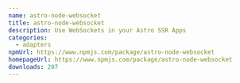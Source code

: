 ```yaml
---
name: astro-node-websocket
title: astro-node-websocket
description: Use WebSockets in your Astro SSR Apps
categories:
  - adapters
npmUrl: https://www.npmjs.com/package/astro-node-websocket
homepageUrl: https://www.npmjs.com/package/astro-node-websocket
downloads: 207
---
```

